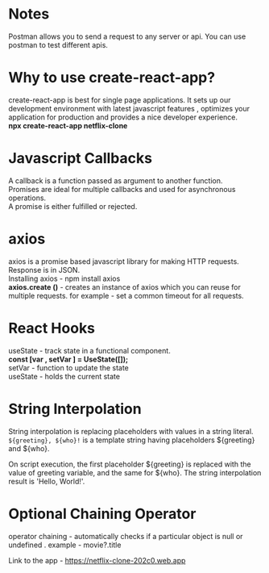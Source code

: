# Notes

Postman allows you to send a request to any server or api. You can use postman to test different apis.

# Why to use create-react-app?

create-react-app is best for single page applications. It sets up our development environment with latest javascript features , optimizes your application for production and provides a nice developer experience.
<br>
<b>npx create-react-app netflix-clone</b>

# Javascript Callbacks

A callback is a function passed as argument to another function.<br>
Promises are ideal for multiple callbacks and used for asynchronous operations.<br>
A promise is either fulfilled or rejected.

# axios

axios is a promise based javascript library for making HTTP requests. Response is in JSON.<br>
Installing axios - npm install axios <br>
**axios.create ()** - creates an instance of axios which you can reuse for multiple requests. for example - set a common timeout for all requests.

# React Hooks

useState - track state in a functional component.<br>
**const [var , setVar ] = UseState([]);** <br>
setVar - function to update the state<br>
useState - holds the current state<br>

# String Interpolation

String interpolation is replacing placeholders with values in a string literal.<br>
`${greeting}, ${who}!` is a template string having placeholders ${greeting} and ${who}.<br>

On script execution, the first placeholder ${greeting} is replaced with the value of greeting variable, and the same for ${who}. The string interpolation result is 'Hello, World!'.

# Optional Chaining Operator

operator chaining - automatically checks if a particular object is null or undefined .
example - movie?.title

Link to the app - https://netflix-clone-202c0.web.app
